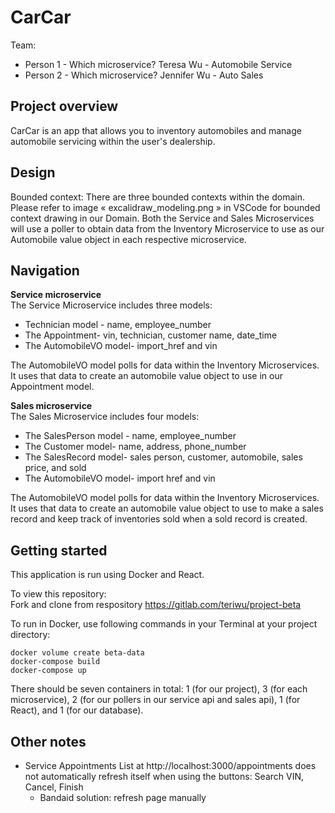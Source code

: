 # CarCar

Team:

* Person 1 - Which microservice? Teresa Wu - Automobile Service
* Person 2 - Which microservice? Jennifer Wu - Auto Sales

## Project overview

CarCar is an app that allows you to inventory automobiles and manage automobile
servicing within the user's dealership.  

## Design

Bounded context:  There are three bounded contexts within the domain.
Please refer to image « excalidraw_modeling.png » in VSCode for bounded
context drawing in our Domain.  Both the Service and Sales Microservices
will use a poller to obtain data from the Inventory Microservice to use 
as our Automobile value object in each respective microservice.

## Navigation

**Service microservice**
<br>
The Service Microservice includes three models:
- Technician model - name, employee_number
- The Appointment- vin, technician, customer name, date_time
- The AutomobileVO model- import_href and vin

The AutomobileVO model polls for data within the Inventory Microservices.
It uses that data to create an automobile value object to use in our Appointment
model. 

**Sales microservice**
<br>
The Sales Microservice includes four models: 
- The SalesPerson model - name, employee_number
- The Customer model- name, address, phone_number
- The SalesRecord model- sales person, customer, automobile, sales price, and sold
- The AutomobileVO model- import href and vin

The AutomobileVO model polls for data within the Inventory Microservices.
It uses that data to create an automobile value object to use to make a sales record
and keep track of inventories sold when a sold record is created.

## Getting started

This application is run using Docker and React.

To view this repository:<br>
Fork and clone from respository https://gitlab.com/teriwu/project-beta

To run in Docker, use following commands in your Terminal at your
project directory:

```
docker volume create beta-data
docker-compose build
docker-compose up
```

There should be seven containers in total: 1 (for our project), 3 (for each microservice), 2
(for our pollers in our service api and sales api), 1 (for React), and 1 (for our database). 

## Other notes

- Service Appointments List at http://localhost:3000/appointments does not automatically refresh itself when using the buttons: Search VIN, Cancel, Finish
    - Bandaid solution: refresh page manually
